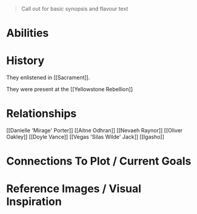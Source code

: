 > Call out for basic synopsis and flavour text

# Abilities

# History
They enlistened in [[Sacrament]].

They were present at the [[Yellowstone Rebellion]]
# Relationships
[[Danielle 'Mirage' Porter]]
[[Aitne Odhran]]
[[Nevaeh Raynor]]
[[Oliver Oakley]]
[[Doyle Vance]]
[[Vegas 'Silas Wilde' Jack]]
[[Igasho]]
# Connections To Plot / Current Goals

# Reference Images / Visual Inspiration